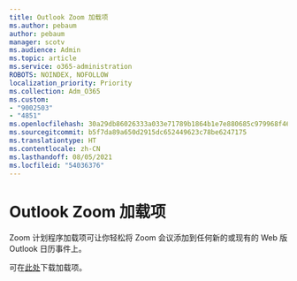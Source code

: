 ```yaml
---
title: Outlook Zoom 加载项
ms.author: pebaum
author: pebaum
manager: scotv
ms.audience: Admin
ms.topic: article
ms.service: o365-administration
ROBOTS: NOINDEX, NOFOLLOW
localization_priority: Priority
ms.collection: Adm_O365
ms.custom:
- "9002503"
- "4851"
ms.openlocfilehash: 30a29db86026333a033e71789b1864b1e7e880685c979968f467ef26f7fdc485
ms.sourcegitcommit: b5f7da89a650d2915dc652449623c78be6247175
ms.translationtype: HT
ms.contentlocale: zh-CN
ms.lasthandoff: 08/05/2021
ms.locfileid: "54036376"
---
```

# <a name="zoom-add-in-for-outlook"></a>Outlook Zoom 加载项

Zoom 计划程序加载项可让你轻松将 Zoom 会议添加到任何新的或现有的 Web 版 Outlook 日历事件上。

可在[此处](https://go.microsoft.com/fwlink/?linkid=2126413)下载加载项。
 